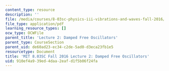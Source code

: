```yaml
---
content_type: resource
description: ''
file: /media/courses/8-03sc-physics-iii-vibrations-and-waves-fall-2016/910ef4a939ed4daa2eafd1f5b06f24fa_MIT8_03SCF16_Lec2.pdf
file_type: application/pdf
learning_resource_types: []
ocw_type: OCWFile
parent_title: 'Lecture 2: Damped Free Oscillators'
parent_type: CourseSection
parent_uid: de60ad23-ec34-c2de-5ad0-d3eca23fb1e5
resourcetype: Document
title: 'MIT 8.03SC Fall 2016 Lecture 2: Damped Free Oscillators'
uid: 910ef4a9-39ed-4daa-2eaf-d1f5b06f24fa
---
```

